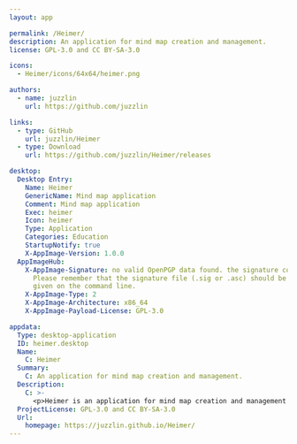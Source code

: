 ```yaml
---
layout: app

permalink: /Heimer/
description: An application for mind map creation and management.
license: GPL-3.0 and CC BY-SA-3.0

icons:
  - Heimer/icons/64x64/heimer.png

authors:
  - name: juzzlin
    url: https://github.com/juzzlin

links:
  - type: GitHub
    url: juzzlin/Heimer
  - type: Download
    url: https://github.com/juzzlin/Heimer/releases

desktop:
  Desktop Entry:
    Name: Heimer
    GenericName: Mind map application
    Comment: Mind map application
    Exec: heimer
    Icon: heimer
    Type: Application
    Categories: Education
    StartupNotify: true
    X-AppImage-Version: 1.0.0
  AppImageHub:
    X-AppImage-Signature: no valid OpenPGP data found. the signature could not be verified.
      Please remember that the signature file (.sig or .asc) should be the first file
      given on the command line.
    X-AppImage-Type: 2
    X-AppImage-Architecture: x86_64
    X-AppImage-Payload-License: GPL-3.0

appdata:
  Type: desktop-application
  ID: heimer.desktop
  Name:
    C: Heimer
  Summary:
    C: An application for mind map creation and management.
  Description:
    C: >-
      <p>Heimer is an application for mind map creation and management written in Qt (C++).</p>
  ProjectLicense: GPL-3.0 and CC BY-SA-3.0
  Url:
    homepage: https://juzzlin.github.io/Heimer/
---
```

